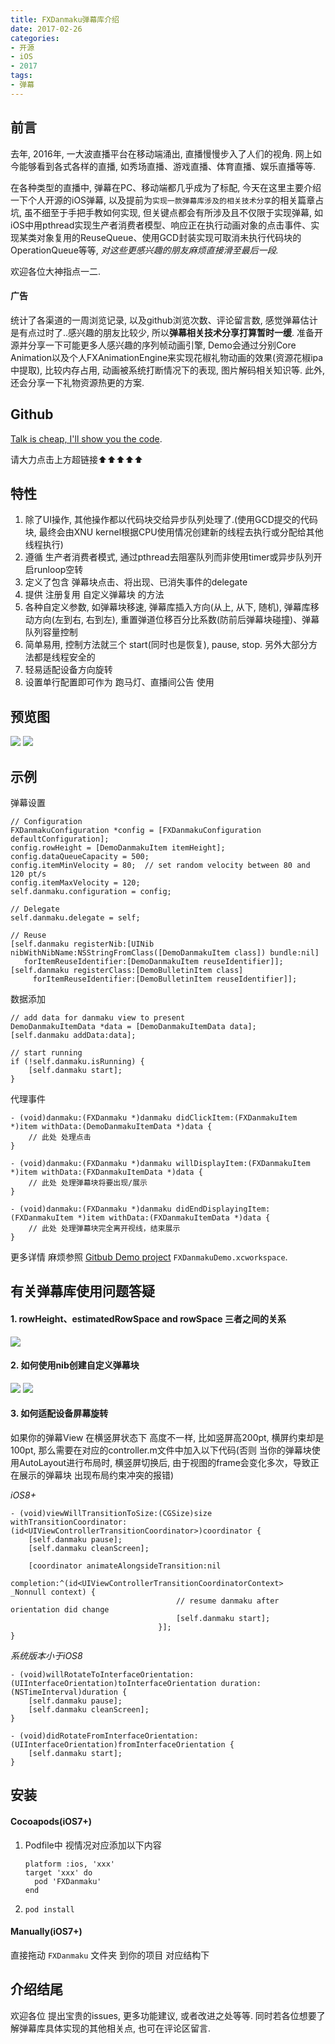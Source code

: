 ```yaml
---
title: FXDanmaku弹幕库介绍
date: 2017-02-26
categories: 
- 开源
- iOS
- 2017
tags: 
- 弹幕
---
```

## 前言

去年, 2016年, 一大波直播平台在移动端涌出, 直播慢慢步入了人们的视角. 网上如今能够看到各式各样的直播, 如秀场直播、游戏直播、体育直播、娱乐直播等等. 

在各种类型的直播中, 弹幕在PC、移动端都几乎成为了标配, 今天在这里主要介绍一下个人开源的iOS弹幕, 以及提前为`实现一款弹幕库涉及的相关技术分享`的相关篇章占坑, 虽不细至于手把手教如何实现, 但关键点都会有所涉及且不仅限于实现弹幕, 如iOS中用pthread实现生产者消费者模型、响应正在执行动画对象的点击事件、实现某类对象复用的ReuseQueue、使用GCD封装实现可取消未执行代码块的OperationQueue等等, *对这些更感兴趣的朋友麻烦直接滑至最后一段.*

<!-- more -->

欢迎各位大神指点一二. 

#### 广告

统计了各渠道的一周浏览记录, 以及github浏览次数、评论留言数, 感觉弹幕估计是有点过时了..感兴趣的朋友比较少, 所以**弹幕相关技术分享打算暂时一缓**. 准备开源并分享一下可能更多人感兴趣的序列帧动画引擎, Demo会通过分别Core Animation以及个人FXAnimationEngine来实现花椒礼物动画的效果(资源花椒ipa中提取), 比较内存占用, 动画被系统打断情况下的表现, 图片解码相关知识等. 此外, 还会分享一下礼物资源热更的方案.

## Github

[Talk is cheap, I'll show you the code](https://github.com/ShawnFoo/FXDanmaku).

请大力点击上方超链接⬆️⬆️⬆️⬆️⬆️

## 特性

1. 除了UI操作, 其他操作都以代码块交给异步队列处理了.(使用GCD提交的代码块, 最终会由XNU kernel根据CPU使用情况创建新的线程去执行或分配给其他线程执行)
2. 遵循 生产者消费者模式, 通过pthread去阻塞队列而非使用timer或异步队列开启runloop空转
3. 定义了包含 弹幕块点击、将出现、已消失事件的delegate
4. 提供 注册复用 自定义弹幕块 的方法
5. 各种自定义参数, 如弹幕块移速, 弹幕库插入方向(从上, 从下, 随机), 弹幕库移动方向(左到右, 右到左), 重置弹道位移百分比系数(防前后弹幕块碰撞)、弹幕队列容量控制
6. 简单易用, 控制方法就三个 start(同时也是恢复), pause, stop. 另外大部分方法都是线程安全的
7. 轻易适配设备方向旋转
8. 设置单行配置即可作为 跑马灯、直播间公告 使用

## 预览图

![](http://upload-images.jianshu.io/upload_images/303892-2d797e38efceb2f4.gif?imageMogr2/auto-orient/strip)
![](http://upload-images.jianshu.io/upload_images/303892-824590dfc5af0cf6.gif?imageMogr2/auto-orient/strip)

## 示例

弹幕设置

``` objc
// Configuration
FXDanmakuConfiguration *config = [FXDanmakuConfiguration defaultConfiguration];
config.rowHeight = [DemoDanmakuItem itemHeight];
config.dataQueueCapacity = 500;
config.itemMinVelocity = 80;  // set random velocity between 80 and 120 pt/s
config.itemMaxVelocity = 120;
self.danmaku.configuration = config;

// Delegate
self.danmaku.delegate = self;

// Reuse
[self.danmaku registerNib:[UINib nibWithNibName:NSStringFromClass([DemoDanmakuItem class]) bundle:nil]
   forItemReuseIdentifier:[DemoDanmakuItem reuseIdentifier]];
[self.danmaku registerClass:[DemoBulletinItem class] 
     forItemReuseIdentifier:[DemoBulletinItem reuseIdentifier]];
```

数据添加

```objc
// add data for danmaku view to present
DemoDanmakuItemData *data = [DemoDanmakuItemData data];
[self.danmaku addData:data];

// start running
if (!self.danmaku.isRunning) {
	[self.danmaku start];
}
```

代理事件

```objc
- (void)danmaku:(FXDanmaku *)danmaku didClickItem:(FXDanmakuItem *)item withData:(DemoDanmakuItemData *)data {
    // 此处 处理点击
}

- (void)danmaku:(FXDanmaku *)danmaku willDisplayItem:(FXDanmakuItem *)item withData:(FXDanmakuItemData *)data {
    // 此处 处理弹幕块将要出现/展示
}

- (void)danmaku:(FXDanmaku *)danmaku didEndDisplayingItem:(FXDanmakuItem *)item withData:(FXDanmakuItemData *)data {
    // 此处 处理弹幕块完全离开视线，结束展示
}
```
更多详情 麻烦参照 [Gitbub Demo project](https://github.com/ShawnFoo/FXDanmaku) `FXDanmakuDemo.xcworkspace`. 

## 有关弹幕库使用问题答疑

#### 1. rowHeight、estimatedRowSpace and rowSpace 三者之间的关系

![](http://upload-images.jianshu.io/upload_images/303892-7c9d2ff6d846ccc3.png?imageMogr2/auto-orient/strip%7CimageView2/2/w/1240)

#### 2. 如何使用nib创建自定义弹幕块

![](http://upload-images.jianshu.io/upload_images/303892-a9224a1153c59bac.png?imageMogr2/auto-orient/strip%7CimageView2/2/w/1240)
![](http://upload-images.jianshu.io/upload_images/303892-66430222e3e71551.png?imageMogr2/auto-orient/strip%7CimageView2/2/w/1240)

#### 3. 如何适配设备屏幕旋转

如果你的弹幕View 在横竖屏状态下 高度不一样, 比如竖屏高200pt, 横屏约束却是100pt, 那么需要在对应的controller.m文件中加入以下代码(否则 当你的弹幕块使用AutoLayout进行布局时, 横竖屏切换后, 由于视图的frame会变化多次，导致正在展示的弹幕块 出现布局约束冲突的报错)

*iOS8+*

```objc
- (void)viewWillTransitionToSize:(CGSize)size withTransitionCoordinator:(id<UIViewControllerTransitionCoordinator>)coordinator {
    [self.danmaku pause];
    [self.danmaku cleanScreen];
    
    [coordinator animateAlongsideTransition:nil
		        	             completion:^(id<UIViewControllerTransitionCoordinatorContext>  _Nonnull context) {
                                     // resume danmaku after orientation did change
                                     [self.danmaku start];
                                 }];
}
```

*系统版本小于iOS8*

```objc
- (void)willRotateToInterfaceOrientation:(UIInterfaceOrientation)toInterfaceOrientation duration:(NSTimeInterval)duration {
    [self.danmaku pause];
    [self.danmaku cleanScreen];
}

- (void)didRotateFromInterfaceOrientation:(UIInterfaceOrientation)fromInterfaceOrientation {
    [self.danmaku start];
}
```

## 安装

#### Cocoapods(iOS7+)

1. Podfile中 视情况对应添加以下内容
	```
	platform :ios, 'xxx'
	target 'xxx' do
	  pod 'FXDanmaku'
	end
	```
2. `pod install`

#### Manually(iOS7+)

直接拖动 `FXDanmaku` 文件夹 到你的项目 对应结构下

## 介绍结尾

欢迎各位 提出宝贵的issues, 更多功能建议, 或者改进之处等等. 同时若各位想要了解弹幕库具体实现的其他相关点, 也可在评论区留言.